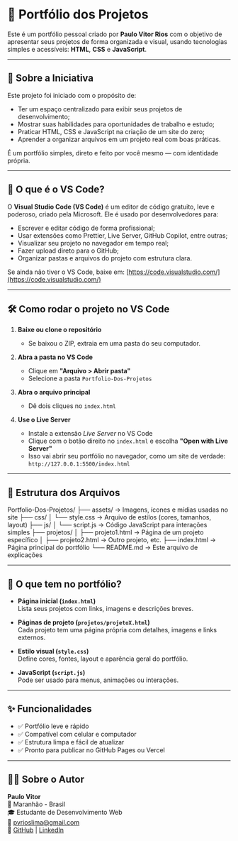 # 💼 Portfólio dos Projetos

Este é um portfólio pessoal criado por **Paulo Vitor Rios** com o objetivo de apresentar seus projetos de forma organizada e visual, usando tecnologias simples e acessíveis: **HTML**, **CSS** e **JavaScript**.

---

## 🚀 Sobre a Iniciativa

Este projeto foi iniciado com o propósito de:

- Ter um espaço centralizado para exibir seus projetos de desenvolvimento;
- Mostrar suas habilidades para oportunidades de trabalho e estudo;
- Praticar HTML, CSS e JavaScript na criação de um site do zero;
- Aprender a organizar arquivos em um projeto real com boas práticas.

É um portfólio simples, direto e feito por você mesmo — com identidade própria.

---

## 🧠 O que é o VS Code?

O **Visual Studio Code (VS Code)** é um editor de código gratuito, leve e poderoso, criado pela Microsoft. Ele é usado por desenvolvedores para:

- Escrever e editar código de forma profissional;
- Usar extensões como Prettier, Live Server, GitHub Copilot, entre outras;
- Visualizar seu projeto no navegador em tempo real;
- Fazer upload direto para o GitHub;
- Organizar pastas e arquivos do projeto com estrutura clara.

Se ainda não tiver o VS Code, baixe em: [https://code.visualstudio.com/](https://code.visualstudio.com/)

---

## 🛠️ Como rodar o projeto no VS Code

1. **Baixe ou clone o repositório**
   - Se baixou o ZIP, extraia em uma pasta do seu computador.

2. **Abra a pasta no VS Code**
   - Clique em **"Arquivo > Abrir pasta"**
   - Selecione a pasta `Portfolio-Dos-Projetos`

3. **Abra o arquivo principal**
   - Dê dois cliques no `index.html`

4. **Use o Live Server**
   - Instale a extensão *Live Server* no VS Code
   - Clique com o botão direito no `index.html` e escolha **"Open with Live Server"**
   - Isso vai abrir seu portfólio no navegador, como um site de verdade:  
     `http://127.0.0.1:5500/index.html`

---

## 📁 Estrutura dos Arquivos

Portfolio-Dos-Projetos/
├── assets/ → Imagens, ícones e mídias usadas no site
├── css/
│ └── style.css → Arquivo de estilos (cores, tamanhos, layout)
├── js/
│ └── script.js → Código JavaScript para interações simples
├── projetos/
│ ├── projeto1.html → Página de um projeto específico
│ ├── projeto2.html → Outro projeto, etc.
├── index.html → Página principal do portfólio
└── README.md → Este arquivo de explicações


---

## 📌 O que tem no portfólio?

- **Página inicial (`index.html`)**  
  Lista seus projetos com links, imagens e descrições breves.

- **Páginas de projeto (`projetos/projetoX.html`)**  
  Cada projeto tem uma página própria com detalhes, imagens e links externos.

- **Estilo visual (`style.css`)**  
  Define cores, fontes, layout e aparência geral do portfólio.

- **JavaScript (`script.js`)**  
  Pode ser usado para menus, animações ou interações.

---

## ✨ Funcionalidades

- ✅ Portfólio leve e rápido
- ✅ Compatível com celular e computador
- ✅ Estrutura limpa e fácil de atualizar
- ✅ Pronto para publicar no GitHub Pages ou Vercel

---

## 🧑‍💻 Sobre o Autor

**Paulo Vitor**  
📍 Maranhão - Brasil  
🎓 Estudante de Desenvolvimento Web  
📧 [pvrioslima@gmail.com](mailto:pvrioslima@gmail.com)  
🔗 [GitHub](https://github.com/paulovrl0624) | [LinkedIn](https://www.linkedin.com/in/paulovictor-dev)
